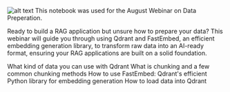 ![alt text](https://i.imgur.com/sX4332W.jpeg)
This notebook was used for the August Webinar on Data Preperation.


Ready to build a RAG application but unsure how to prepare your data? This webinar will guide you through using Qdrant and FastEmbed, an efficient embedding generation library, to transform raw data into an AI-ready format, ensuring your RAG applications are built on a solid foundation.

What kind of data you can use with Qdrant
What is chunking and a few common chunking methods
How to use FastEmbed: Qdrant's efficient Python library for embedding generation
How to load data into Qdrant
